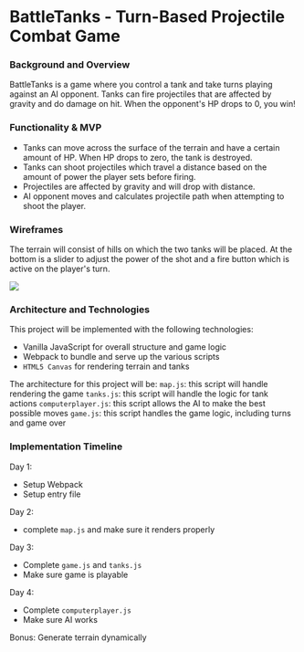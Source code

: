 # BattleTanks - Turn-Based Projectile Combat Game

### Background and Overview
BattleTanks is a game where you control a tank and take turns playing against an AI opponent. Tanks can fire projectiles that are affected by gravity and do damage on hit. When the opponent's HP drops to 0, you win!

### Functionality & MVP
* Tanks can move across the surface of the terrain and have a certain amount of HP. When HP drops to zero, the tank is destroyed.
* Tanks can shoot projectiles which travel a distance based on the amount of power the player sets before firing.
* Projectiles are affected by gravity and will drop with distance.
* AI opponent moves and calculates projectile path when attempting to shoot the player.

### Wireframes
The terrain will consist of hills on which the two tanks will be placed. At the bottom is a slider to adjust the power of the shot and a fire button which is active on the player's turn.

![](https://github.com/Rainmire/tanks/blob/master/docs/Wireframes.png)

### Architecture and Technologies
This project will be implemented with the following technologies:
* Vanilla JavaScript for overall structure and game logic
* Webpack to bundle and serve up the various scripts
* `HTML5 Canvas` for rendering terrain and tanks

The architecture for this project will be:
`map.js`: this script will handle rendering the game
`tanks.js`: this script will handle the logic for tank actions
`computerplayer.js`: this script allows the AI to make the best possible moves
`game.js`: this script handles the game logic, including turns and game over

### Implementation Timeline

Day 1:
* Setup Webpack
* Setup entry file

Day 2:
* complete `map.js` and make sure it renders properly

Day 3:
* Complete `game.js` and `tanks.js`
* Make sure game is playable

Day 4:
* Complete `computerplayer.js`
* Make sure AI works

Bonus:
Generate terrain dynamically

